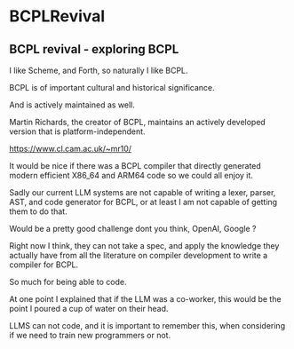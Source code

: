 # BCPLRevival

## BCPL revival - exploring BCPL

I like Scheme, and Forth, so naturally I like BCPL.

BCPL is of important cultural and historical significance.

And is actively maintained as well.

Martin Richards, the creator of BCPL, maintains an actively developed version that is platform-independent.

https://www.cl.cam.ac.uk/~mr10/
 

It would be nice if there was a BCPL compiler that directly generated modern efficient X86_64 and ARM64 code
so we could all enjoy it.

Sadly our current LLM systems are not capable of writing a lexer, parser, AST, and code generator for
BCPL, or at least I am not capable of getting them to do that.

Would be a pretty good challenge dont you think, OpenAI, Google ?

Right now I think, they can not take a spec, and apply the knowledge they actually have from all the literature on compiler development to write a compiler for BCPL.

So much for being able to code.

At one point I explained that if the LLM was a co-worker, this would be the point I poured a cup of water on their head.

LLMS can not code, and it is important to remember this, when considering if we need to train new programmers or not.







